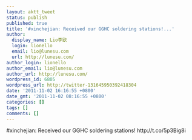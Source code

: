 ```yaml
---
layout: aktt_tweet
status: publish
published: true
title: '#xinchejian: Received our GGHC soldering stations!...'
author:
  display_name: Lio李欧
  login: lionello
  email: lio@lunesu.com
  url: http://lunesu.com/
author_login: lionello
author_email: lio@lunesu.com
author_url: http://lunesu.com/
wordpress_id: 6805
wordpress_url: http://twitter-131645950392418304
date: '2011-11-02 16:16:55 +0800'
date_gmt: '2011-11-02 08:16:55 +0800'
categories: []
tags: []
comments: []
---
```

<p>#xinchejian: Received our GGHC soldering stations! http:&#47;&#47;t.co&#47;5p3Big8i</p>
